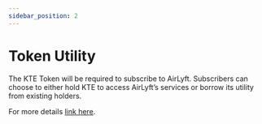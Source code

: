 ```yaml
---
sidebar_position: 2
---
```


# Token Utility

The KTE Token will be required to subscribe to AirLyft. Subscribers can choose to either hold KTE to access AirLyft’s services or borrow its utility from existing holders.

For more details [link here](https://docs.google.com/presentation/d/1-4kELCFuYtDMYK8Sv7B230DfSw5HudQv0f0EedyHpbM/edit?usp=sharing).